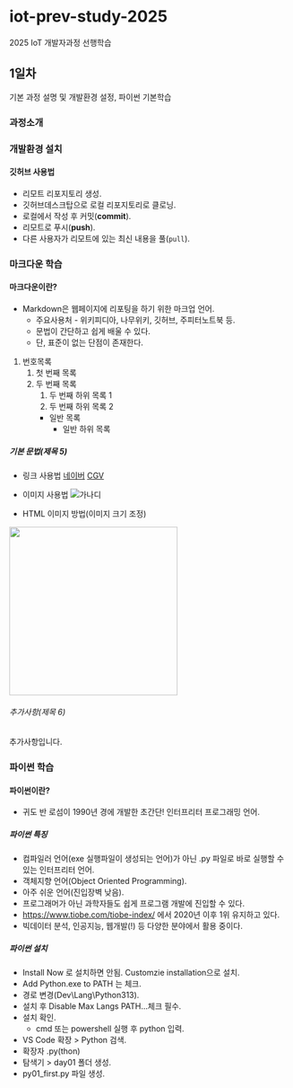 # iot-prev-study-2025
2025 IoT 개발자과정 선행학습

## 1일차
기본 과정 설명 및 개발환경 설정, 파이썬 기본학습

### 과정소개

### 개발환경 설치

#### 깃허브 사용법
- 리모트 리포지토리 생성.
- 깃허브데스크탑으로 로컬 리포지토리로 클로닝.
- 로컬에서 작성 후 커밋(**commit**).
- 리모트로 푸시(**push**).
- 다른 사용자가 리모트에 있는 최신 내용을 풀(`pull`).

### 마크다운 학습

#### 마크다운이란?
- Markdown은 웹페이지에 리포팅을 하기 위한 마크업 언어.
    - 주요사용처 - 위키피디아, 나무위키, 깃허브, 주피터노트북 등.
    - 문법이 간단하고 쉽게 배울 수 있다.
    - 단, 표준이 없는 단점이 존재한다.

1. 번호목록
    1. 첫 번째 목록
    2. 두 번째 목록
        1. 두 번째 하위 목록 1
        2. 두 번째 하위 목록 2
        - 일반 목록
            - 일반 하위 목록          

##### 기본 문법(제목 5)
- 링크 사용법
[네이버](https://www.naver.com)
[CGV](http://www.cgv.co.kr/)

- 이미지 사용법
![가나디](https://pbs.twimg.com/media/GgI6TojbYAMlBRD.jpg)

- HTML 이미지 방법(이미지 크기 조정)
<img src="https://pbs.twimg.com/media/GgI6TojbYAMlBRD.jpg" width="300">

###### 추가사항(제목 6)
추가사항입니다.

### 파이썬 학습

#### 파이썬이란?
- 귀도 반 로섬이 1990년 경에 개발한 초간단! 인터프리터 프로그래밍 언어.

##### 파이썬 특징
- 컴파일러 언어(exe 실행파일이 생성되는 언어)가 아닌 .py 파일로 바로 실행할 수 있는 인터프리터 언어.
- 객체지향 언어(Object Oriented Programming).
- 아주 쉬운 언어(진입장벽 낮음).
- 프로그래머가 아닌 과학자들도 쉽게 프로그램 개발에 진입할 수 있다.
- https://www.tiobe.com/tiobe-index/ 에서 2020년 이후 1위 유지하고 있다.
- 빅데이터 분석, 인공지능, 웹개발(!) 등 다양한 분야에서 활용 중이다.

##### 파이썬 설치
- Install Now 로 설치하면 안됨. Customzie installation으로 설치.
- Add Python.exe to PATH 는 체크.
- 경로 변경(Dev\Lang\Python313).
- 설치 후 Disable Max Langs PATH...체크 필수.
- 설치 확인.
    - cmd 또는 powershell 실행 후 python 입력.
- VS Code 확장 > Python 검색.
- 확장자 .py(thon)
- 탐색기 > day01 폴더 생성.
- py01_first.py 파일 생성.